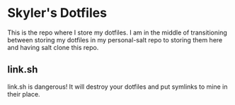 # Skyler's Dotfiles

This is the repo where I store my dotfiles. I am in the middle of transitioning
between storing my dotfiles in my personal-salt repo to storing them here and
having salt clone this repo.


## link.sh

link.sh is dangerous! It will destroy your dotfiles and put symlinks to mine in
their place.
